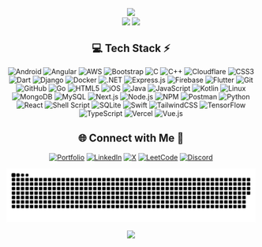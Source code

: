 <!-- Stats -->
<div align="center">
  <img src="https://vikashstats.vercel.app/api?username=vikashftw&theme=aura&hide_border=true&include_all_commits=true&count_private=true&v=1751437759" width="55%" /> <br />
  <img src="https://nirzak-streak-stats.vercel.app?user=vikashftw&theme=aura&hide_border=true&v=1751437759" width="50%" />
  <img src="https://vikashstats.vercel.app/api/top-langs/?username=vikashftw&theme=aura&hide_border=true&include_all_commits=true&count_private=true&layout=compact&hide=makefile&v=1751437759" width="36%" /> <br />
</div>


<!-- Tech Stack -->
<div align="center">
  
## 💻 Tech Stack ⚡
![Android](https://img.shields.io/badge/android-%233DDC84.svg?style=for-the-badge&logo=android&logoColor=white) ![Angular](https://img.shields.io/badge/angular-%23DD0031.svg?style=for-the-badge&logo=angular&logoColor=white) ![AWS](https://img.shields.io/badge/aws-%23FF9900.svg?style=for-the-badge&logo=amazonaws&logoColor=white) ![Bootstrap](https://img.shields.io/badge/bootstrap-%23563D7C.svg?style=for-the-badge&logo=bootstrap&logoColor=white) ![C](https://img.shields.io/badge/c-%2300599C.svg?style=for-the-badge&logo=c&logoColor=white) ![C++](https://img.shields.io/badge/c++-%2300599C.svg?style=for-the-badge&logo=c%2B%2B&logoColor=white) ![Cloudflare](https://img.shields.io/badge/cloudflare-%23F38020.svg?style=for-the-badge&logo=cloudflare&logoColor=white) ![CSS3](https://img.shields.io/badge/css3-%231572B6.svg?style=for-the-badge&logo=css3&logoColor=white) ![Dart](https://img.shields.io/badge/dart-%230175C2.svg?style=for-the-badge&logo=dart&logoColor=white) ![Django](https://img.shields.io/badge/django-%23092E20.svg?style=for-the-badge&logo=django&logoColor=white) ![Docker](https://img.shields.io/badge/docker-%232496ED.svg?style=for-the-badge&logo=docker&logoColor=white) ![.NET](https://img.shields.io/badge/.NET-512BD4?style=for-the-badge&logo=dotnet&logoColor=white) ![Express.js](https://img.shields.io/badge/express.js-%23404d59.svg?style=for-the-badge&logo=express&logoColor=%2361DAFB) ![Firebase](https://img.shields.io/badge/firebase-%23039BE5.svg?style=for-the-badge&logo=firebase&logoColor=white) ![Flutter](https://img.shields.io/badge/flutter-%2302569B.svg?style=for-the-badge&logo=flutter&logoColor=white) ![Git](https://img.shields.io/badge/git-%23F05033.svg?style=for-the-badge&logo=git&logoColor=white) ![GitHub](https://img.shields.io/badge/github-%23121011.svg?style=for-the-badge&logo=github&logoColor=white) ![Go](https://img.shields.io/badge/go-%2300ADD8.svg?style=for-the-badge&logo=go&logoColor=white) ![HTML5](https://img.shields.io/badge/html5-%23E34F26.svg?style=for-the-badge&logo=html5&logoColor=white) ![iOS](https://img.shields.io/badge/iOS-%23000000.svg?style=for-the-badge&logo=ios&logoColor=white) ![Java](https://img.shields.io/badge/java-%23ED8B00.svg?style=for-the-badge&logo=openjdk&logoColor=white) ![JavaScript](https://img.shields.io/badge/javascript-%23323330.svg?style=for-the-badge&logo=javascript&logoColor=%23F7DF1E) ![Kotlin](https://img.shields.io/badge/kotlin-%230095D5.svg?style=for-the-badge&logo=kotlin&logoColor=white) ![Linux](https://img.shields.io/badge/linux-%23FCC624.svg?style=for-the-badge&logo=linux&logoColor=black) ![MongoDB](https://img.shields.io/badge/MongoDB-%234ea94b.svg?style=for-the-badge&logo=mongodb&logoColor=white) ![MySQL](https://img.shields.io/badge/mysql-4479A1.svg?style=for-the-badge&logo=mysql&logoColor=white) ![Next.js](https://img.shields.io/badge/next.js-%23000000.svg?style=for-the-badge&logo=nextdotjs&logoColor=white) ![Node.js](https://img.shields.io/badge/node.js-6DA55F?style=for-the-badge&logo=node.js&logoColor=white) ![NPM](https://img.shields.io/badge/NPM-%23CB3837.svg?style=for-the-badge&logo=npm&logoColor=white) ![Postman](https://img.shields.io/badge/Postman-FF6C37?style=for-the-badge&logo=postman&logoColor=white) ![Python](https://img.shields.io/badge/python-3670A0?style=for-the-badge&logo=python&logoColor=ffdd54) ![React](https://img.shields.io/badge/react-%2320232a.svg?style=for-the-badge&logo=react&logoColor=%2361DAFB) ![Shell Script](https://img.shields.io/badge/shell_script-%23121011.svg?style=for-the-badge&logo=gnu-bash&logoColor=white) ![SQLite](https://img.shields.io/badge/sqlite-%2307405e.svg?style=for-the-badge&logo=sqlite&logoColor=white) ![Swift](https://img.shields.io/badge/swift-%23FA7343.svg?style=for-the-badge&logo=swift&logoColor=white) ![TailwindCSS](https://img.shields.io/badge/tailwindcss-%2338B2AC.svg?style=for-the-badge&logo=tailwind-css&logoColor=white) ![TensorFlow](https://img.shields.io/badge/tensorflow-%23FF6F00.svg?style=for-the-badge&logo=tensorflow&logoColor=white) ![TypeScript](https://img.shields.io/badge/typescript-%233178C6.svg?style=for-the-badge&logo=typescript&logoColor=white) ![Vercel](https://img.shields.io/badge/vercel-%23000000.svg?style=for-the-badge&logo=vercel&logoColor=white) ![Vue.js](https://img.shields.io/badge/vuejs-%2335495e.svg?style=for-the-badge&logo=vue-dot-js&logoColor=%234FC08D)

</div>


<!-- Socials -->
<div align="center">
  
## 🌐 Connect with Me 🍬
[![Portfolio](https://img.shields.io/badge/Portfolio-%236A0DAD.svg?logo=google-chrome&logoColor=white)](https://vikashpw.vercel.app/) [![LinkedIn](https://img.shields.io/badge/LinkedIn-%230077B5.svg?logo=linkedin&logoColor=white)](https://www.linkedin.com/in/vikashftw) [![X](https://img.shields.io/badge/X-black.svg?logo=X&logoColor=white)](https://x.com/VikashMall18194) [![LeetCode](https://img.shields.io/badge/LeetCode-%23FFA116.svg?logo=leetcode&logoColor=black)](https://leetcode.com/u/vikashftw/) [![Discord](https://img.shields.io/badge/Discord-%237289DA.svg?logo=discord&logoColor=white)](https://discord.com/users/518780531647709215)

</div>



<!-- Snake -->
<div align="center">
    
  ![snake gif](https://github.com/vikashftw/vikashftw/blob/output/github-snake-dark.svg)
</div>



<!-- Counter -->
<div align="center">
  
  ![](https://komarev.com/ghpvc/?username=vikashftw&abbreviated=true)
</div>
